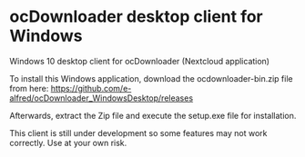 # ocDownloader desktop client for Windows
Windows 10 desktop client for ocDownloader (Nextcloud application)

To install this Windows application, download the ocdownloader-bin.zip file from here: https://github.com/e-alfred/ocDownloader_WindowsDesktop/releases

Afterwards, extract the Zip file and execute the setup.exe file for installation.

This client is still under development so some features may not work correctly. Use at your own risk.

